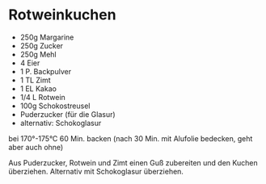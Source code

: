 # Rotweinkuchen

* 250g Margarine
* 250g Zucker
* 250g Mehl
* 4 Eier
* 1 P. Backpulver
* 1 TL Zimt
* 1 EL Kakao
* 1/4 L Rotwein
* 100g Schokostreusel
* Puderzucker (für die Glasur)
* alternativ: Schokoglasur

bei 170°-175°C 60 Min. backen (nach 30 Min. mit Alufolie bedecken, geht aber auch ohne)

Aus Puderzucker, Rotwein und Zimt einen Guß zubereiten und den Kuchen überziehen.
Alternativ mit Schokoglasur überziehen.
